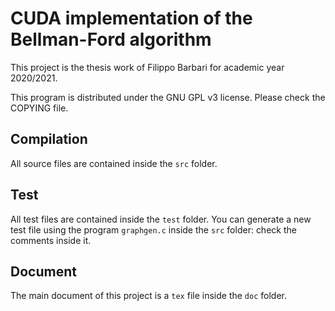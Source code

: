 # CUDA implementation of the Bellman-Ford algorithm
This project is the thesis work of Filippo Barbari for academic year 2020/2021.

This program is distributed under the GNU GPL v3 license. Please check the COPYING file.

## Compilation
All source files are contained inside the `src` folder.

## Test
All test files are contained inside the `test` folder. You can generate a new test file using the program `graphgen.c` inside the `src` folder: check the comments inside it.

## Document
The main document of this project is a `tex` file inside the `doc` folder.